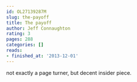 ```yaml
---
id: OL27139287M
slug: the-payoff
title: The payoff
author: Jeff Connaughton
rating: 3
pages: 288
categories: []
reads:
- finished_at: '2013-12-01'
---
```

not exactly a page turner, but decent insider piece.
